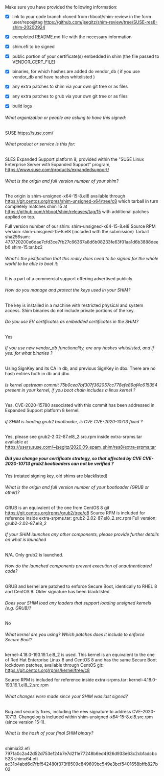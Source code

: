 Make sure you have provided the following information:

 - [x] link to your code branch cloned from rhboot/shim-review in the form user/repo@tag
   https://github.com/jsegitz/shim-review/tree/SUSE-res8-shim-20200924
 - [x] completed README.md file with the necessary information
 - [x] shim.efi to be signed
 - [x] public portion of your certificate(s) embedded in shim (the file passed to VENDOR_CERT_FILE)
 - [x] binaries, for which hashes are added do vendor_db ( if you use vendor_db and have hashes whitelisted )
 - [x] any extra patches to shim via your own git tree or as files
 - [x] any extra patches to grub via your own git tree or as files
 - [x] build logs


###### What organization or people are asking to have this signed:
SUSE
https://suse.com/

###### What product or service is this for:
SLES Expanded Support platform 8, provided within the 
"SUSE Linux Enterprise Server with Expanded Support" program,
https://www.suse.com/products/expandedsupport/

###### What is the origin and full version number of your shim?
The origin is shim-unsigned-x64-15-8.el8 available through https://git.centos.org/rpms/shim-unsigned-x64/tree/c8
which tarball in turn completely matches shim 15 at https://github.com/rhboot/shim/releases/tag/15
with additional patches applied on top.

Full version number of our shim: shim-unsigned-x64-15-8.el8
Source RPM version: shim-unisgned-15-8.el8 (included with the submission)
Tarball sha256sum:
473720200e6dae7cfd3ce7fb27c66367a8d6b08233fe63f01aa1d6b3888deeb6  shim-15.tar.bz2


###### What's the justification that this really does need to be signed for the whole world to be able to boot it:
It is a part of a commercial support offering advertised publicly

###### How do you manage and protect the keys used in your SHIM?
The key is installed in a machine with restricted physical and system access.
Shim binaries do not include private portions of the key.

###### Do you use EV certificates as embedded certificates in the SHIM?
Yes

###### If you use new vendor_db functionality, are any hashes whitelisted, and if yes: for what binaries ?
Using SignKey and its CA in db, and previous SignKey in dbx. There are no hash entries both in db and dbx.

###### Is kernel upstream commit 75b0cea7bf307f362057cc778efe89af4c615354 present in your kernel, if you boot chain includes a linux kernel ?
Yes. CVE-2020-15780 associated with this commit has been addressed in Expanded Support platform 8 kernel.

###### if SHIM is loading grub2 bootloader, is CVE CVE-2020-10713 fixed ?
Yes, please see grub2-2.02-87.el8_2.src.rpm inside extra-srpms.tar available at 
https://users.suse.com/~jsegitz/2020.09_epam_shim/res8/extra-srpms.tar

##### Did you change your certificate strategy, so that affected by CVE CVE-2020-10713 grub2 bootloaders can not be verified ?
Yes (rotated signing key, old shims are blacklisted)

###### What is the origin and full version number of your bootloader (GRUB or other)?
GRUB is an equivalent of the one from CentOS 8 git https://git.centos.org/rpms/grub2/tree/c8
Source RPM is included for reference inside extra-srpms.tar: grub2-2.02-87.el8_2.src.rpm
Full version: grub2-2.02-87.el8_2

###### If your SHIM launches any other components, please provide further details on what is launched
N/A. Only grub2 is launched.

###### How do the launched components prevent execution of unauthenticated code?
GRUB and kernel are patched to enforce Secure Boot, identically to RHEL 8 and CentOS 8. Older signature has been blacklisted.

###### Does your SHIM load any loaders that support loading unsigned kernels (e.g. GRUB)?
No

###### What kernel are you using? Which patches does it include to enforce Secure Boot?
kernel-4.18.0-193.19.1.el8_2 is used. This kernel is an equivalent to the one of Red Hat Enterprise
Linux 8 and CentOS 8 and has the same Secure Boot lockdown patches, available through CentOS git:
https://git.centos.org/rpms/kernel/tree/c8

Source RPM is included for reference inside extra-srpms.tar: kernel-4.18.0-193.19.1.el8_2.src.rpm

###### What changes were made since your SHIM was last signed?
Bug and security fixes, including the new signature to address CVE-2020-10713.
Changelog is included within shim-unsigned-x64-15-8.el8.src.rpm (since version 15-1).

###### What is the hash of your final SHIM binary?
shimia32.efi 7971a0c2a42d52d753ef24b7e7d211e77248b6ed4926d933e63c2cb1adcbc523
shimx64.efi  ac31b4abd6d7fbf542480f373f8509c849609bc549e3bcf5401658bffb827b02
